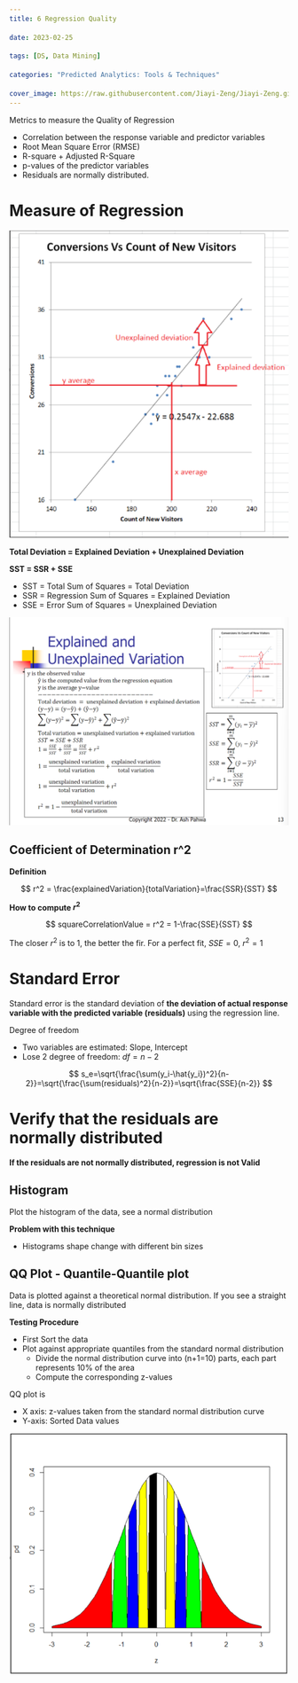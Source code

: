 ```yaml
---
title: 6 Regression Quality

date: 2023-02-25

tags: [DS, Data Mining]

categories: "Predicted Analytics: Tools & Techniques"

cover_image: https://raw.githubusercontent.com/Jiayi-Zeng/Jiayi-Zeng.github.io/pic/img/202303060126%20(3).png
---
```


Metrics to measure the Quality of Regression 

* Correlation between the response variable and predictor variables 
* Root Mean Square Error (RMSE) 
* R-square + Adjusted R-Square 
* p-values of the predictor variables 
* Residuals are normally distributed. 

# **Measure of Regression**

![image-20230307111851997](https://raw.githubusercontent.com/Jiayi-Zeng/Jiayi-Zeng.github.io/pic/img/image-20230307111851997.png)

**Total Deviation = Explained Deviation + Unexplained Deviation**

**SST = SSR + SSE**

* SST = Total Sum of Squares = Total Deviation
* SSR = Regression Sum of Squares = Explained Deviation
* SSE = Error Sum of Squares = Unexplained Deviation

![image-20230307112029424](https://raw.githubusercontent.com/Jiayi-Zeng/Jiayi-Zeng.github.io/pic/img/image-20230307112029424.png)

## Coefficient of Determination r^2

**Definition**

$$
r^2 = \frac{explainedVariation}{totalVariation}=\frac{SSR}{SST}
$$


**How to compute $r^2$**

$$
squareCorrelationValue = r^2 = 1-\frac{SSE}{SST}
$$

The closer $r^2$ is to $1$, the better the fir. For a perfect fit, $SSE = 0$, $r^2 =1$

# **Standard Error**

Standard error is the standard deviation of **the deviation of actual response variable with the predicted variable (residuals)** using the regression line.

Degree of freedom

* Two variables are estimated: Slope, Intercept
* Lose 2 degree of freedom: $df=n-2$

$$
s_e=\sqrt{\frac{\sum(y_i-\hat{y_i})^2}{n-2}}=\sqrt{\frac{\sum(residuals)^2}{n-2}}=\sqrt{\frac{SSE}{n-2}}
$$

# **Verify that the residuals are normally distributed**

**If the residuals are not normally distributed, regression is not Valid**

## Histogram

Plot the histogram of the data, see a normal distribution

**Problem with this technique**

* Histograms shape change with different bin sizes

## QQ Plot - Quantile-Quantile plot

Data is plotted against a theoretical normal distribution. If you see a straight line, data is normally distributed

**Testing Procedure**

* First Sort the data
* Plot against appropriate quantiles from the standard normal distribution
  * Divide the normal distribution curve into (n+1=10) parts, each part represents 10% of the area
  * Compute the corresponding z-values

QQ plot is

* X axis: z-values taken from the standard normal distribution curve
* Y-axis: Sorted Data values

![image-20230307133050546](https://raw.githubusercontent.com/Jiayi-Zeng/Jiayi-Zeng.github.io/pic/img/image-20230307133050546.png)